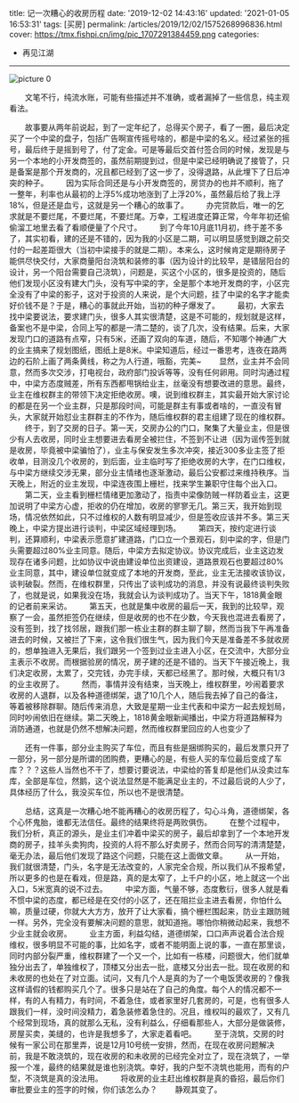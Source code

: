 title: 记一次糟心的收房历程
date: '2019-12-02 14:43:16'
updated: '2021-01-05 16:53:31'
tags: [买房]
permalink: /articles/2019/12/02/1575268996836.html
cover: https://tmx.fishpi.cn/img/pic_1707291384459.png
categories: 
- 再见江湖
---
![picture 0](https://tmx.fishpi.cn/img/pic_1707291384459.png)  

&emsp;&emsp;文笔不行，纯流水账，可能有些描述并不准确，或者漏掉了一些信息，纯主观看法。

&emsp;&emsp;故事要从两年前说起，到了一定年纪了，总得买个房子，看了一圈，最后决定买了一个中梁的盘子，包括广告啊宣传摇号啥的，都是中梁的名义。经过紧张的摇号，最后终于是摇到号了，付了定金。可是等最后交首付签合同的时候，发现是与另一个本地的小开发商签的，虽然前期提到过，但是中梁已经明确说了接管了，只是备案是那个开发商的，况且都已经到了这一步了，没得退路，从此埋下了日后冲突的种子。
&emsp;&emsp;因为实际合同还是与小开发商签的，房贷办的也并不顺利，拖了一整年，利率也从最初的上浮5%成功地涨到了上浮20%，虽然最后给了我上浮18%，但是还是血亏，这就是另一个糟心的故事了。
&emsp;&emsp;办完贷款后，唯一的乞求就是不要烂尾，不要烂尾，不要烂尾。万幸，工程进度还算正常，今年年初还偷偷溜工地里去看了看顺便量了个尺寸。
&emsp;&emsp;到了今年10月底11月初，终于差不多了，其实初看，建的还是不错的，因为我的小区是二期，可以明显感觉到跟之前交付的一起差距很大（当初中梁接手的就是二期）。本来么，这时候肯定是期待房子能供尽快交付，大家商量阳台浇筑和装修的事（因为设计的比较早，是错层阳台的设计，另一个阳台需要自己浇筑），问题是，买这个小区的，很多是投资的，随后他们发现小区没有建大门头，没有写中梁的字，全是那个本地开发商的字，小区完全没有了中梁的影子，这对于投资的人来说，是个大问题，挂了中梁的名字才能卖好价钱不是？于是，糟心的事就此开始，当初的种子爆发了。
&emsp;&emsp;最初，大家去找中梁要说法，要求建门头，很多人其实很清楚，这是不可能的，规划就是这样，备案也不是中梁，合同上写的都是一清二楚的，谈了几次，没有结果。后来，大家发现门口的道路有点窄，只有5米，还画了双向的车道，随后，不知哪个神通广大的业主搞来了规划图纸，图纸上是8米。中梁知道后，经过一番思考，连夜在路两边的石阶上画了两条黄线，称之为人行道，哦豁，完美~
&emsp;&emsp;显然，业主并不会同意，然而多次交涉，打电视台，政府部门投诉等等，没有任何卵用。同时沟通过程中，中梁方态度贼差，所有东西都甩锅给业主，丝毫没有想要改进的意思。最终，业主在维权群主的带领下决定拒绝收房。噢，说到维权群主，其实最开始大家讨论的都是在另一个业主群，只是那段时间，可能是群主有事或者啥的，一直没有冒头，大家就开始怼业主群群主的不作为，随后维权群的君主组建了现在的维权群。
&emsp;&emsp;终于，到了交房的日子。第一天，交房办公的门口，聚集了大量业主，但是很少有人去收房，同时业主想要进去看房全被拦住，不签到不让进（因为谣传签到就是收房，毕竟被中梁骗怕了），业主与保安发生多次冲突，接近300多业主签了拒收单，目测没几个收房的，到后面，业主临时写了拒绝收房的大字，在门口维权，与中梁方继续交涉无果，部分业主情绪也逐渐激动，最后公安都过来维持秩序。当天晚上，附近的业主发现，中梁连夜围上栅栏，找来学生兼职守住每个出入口。
&emsp;&emsp;第二天，业主看到栅栏情绪更加激动了，指责中梁像防贼一样防着业主，这更加说明了中梁方心虚，拒收的仍在增加，收房的寥寥无几。第三天，我开始到现场，情况依然如此，只不过维权的人数有明显减少，但是签收应该并不多。第三天晚上，中梁方提出进行谈判，中梁区域经理到场。
&emsp;&emsp;第四天，按约定进行谈判，还算顺利，中梁表示愿意扩建道路，门口立一个景观石，刻中梁的字，但是门头需要超过80%业主同意。随后，中梁方去拟定协议。协议完成后，业主这边发现存在诸多问题，比如协议中说由建设单位出资建设，道路景观石也要超过80%业主同意，其中，建设单位就变成了本地的开发商，至此，业主无法接收该协议，谈判破裂。然而，在维权群里，只传出了谈判成功的消息，并没有说最终谈判失败了，也就是说，如果我没在场，我就会认为谈判成功了。当天下午，1818黄金眼的记者前来采访。
&emsp;&emsp;第五天，也就是集中收房的最后一天，我到的比较早，观察了一会，虽然拒签仍在继续，但是收房的也不在少数，今天我也混进去看房了，没有签到，找了找邻居，跟我们那一栋业主群的群主聊了聊，然而当我下午再准备进去的时候，又被拦了下来，这令我们很生气，因为我们今天是准备差不多就收房的，想单独进入无果后，我们跟另一个签到过业主进入小区，在交流中，大部分业主表示不收房。而根据验房的情况，房子建的还是不错的。当天下午接近晚上，我们决定收房，太累了，交完钱，办完手续，天都已经黑了。那时候，大概只有1/3的业主收房了。
&emsp;&emsp;然而，事情并没有结束，当天晚上，维权群里，吵闹着要求收房的人退群，以及各种道德绑架，退了10几个人，随后我去掉了自己的备注，等着被移除群聊。随后传来消息，大致是星期一业主代表和中梁方一起去规划局，同时吵闹依旧在继续。第二天晚上，1818黄金眼新闻播出，中梁方将道路解释为消防通道，也就是仍然不想解决问题，然而维权群里回应的人也变少了

&emsp;&emsp;还有一件事，部分业主购买了车位，而且有些是捆绑购买的，最后发票只开了一部分，另一部分是所谓的团购费，更糟心的是，有些人买的车位最后变成了车库？？？这些人当然也不干了，想要讨要说法，中梁给的答复却是他们从没卖过车库，全部是车位，然鹅，这个说法显然是不能满足业主的，不过最后说的人少了，具体经历了什么，我没买车位，所以也不是很清楚。

&emsp;&emsp;总结，这真是一次糟心地不能再糟心的收房历程了，勾心斗角，道德绑架，各个心怀鬼胎，谁都无法信任。最终的结果终将是两败俱伤。
&emsp;&emsp;在整个过程中，我们分析，真正的源头，是业主们冲着中梁买的房子，最后却拿到了一个本地开发商的房子，挂羊头卖狗肉，投资的人将不那么好卖房子，然而合同写的清清楚楚，毫无办法，最后他们发现了路这个问题，只能在这上面做文章。
&emsp;&emsp;从一开始，我们就很清楚，门头，名字是无法改变的，人家完全合规，所以我们从不报希望，所以更多的也是在看戏，但是路，真的是太窄了，上千户的小区，地上就这一个出入口，5米宽真的说不过去。
&emsp;&emsp;中梁方面，气量不够，态度敷衍，很多人就是看不惯中梁的态度，都已经是在交付的小区了，还在阻拦业主进去看房，你怕什么嘛，质量过硬，你就大大方方，放开了让大家看，搞个栅栏围起来，防业主跟防贼一样。另外，完全没有要解决问题的意思，就知道拖。哪怕你稍微动起来，我想不少业主就会收房。
&emsp;&emsp;业主方面，利益勾结，道德绑架，口口声声说着合法合规维权，很多明显不可能的事，比如名字，或者不能明面上说的事，一直在那里谈，同时内部分裂严重，维权群建了一个又一个，比如有一栋楼，问题很大，他们就单独分出去了，单独维权了，顶楼又分出去一批，底楼又分出去一批。现在收房的和未收房的也处在了对立面。试问，又有几个人是真的为了一个电饭煲收房的？像我这样请假的钱都购买几个了。很多只是站在了自己的角度。每个人的情况都不一样，有的人有精力，有时间，不着急住，或者家里好几套房的，可是，也有很多人跟我们一样，没时间没精力，着急装修着急住的。况且，维权叫的最欢了，又有几个经常到现场，真的就那么无私，没有利益么，仔细看那些人，大部分是做装修，房屋买卖，美缝的，也许是我想多了，大家走着看吧。
&emsp;&emsp;至于浇筑，交房的时候有一家公司在那里弄，说是12月10号统一安排，然而，在现在收房问题解决前，我是不敢浇筑的，现在收房的和未收房的已经完全对立了，现在浇筑了，一举报一个准，最终的结果就是谁也别浇筑。幸好，我的户型不浇筑也能用，而有的户型，不浇筑是真的没法用。
&emsp;&emsp;将收房的业主赶出维权群是真的昏招，最后你们审批要业主的签字的时候，你们该怎么办？
&emsp;&emsp;静观其变了。

